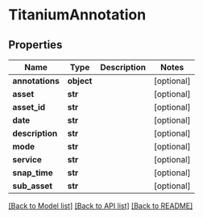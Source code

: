 # TitaniumAnnotation


## Properties
Name | Type | Description | Notes
------------ | ------------- | ------------- | -------------
**annotations** | **object** |  | [optional] 
**asset** | **str** |  | [optional] 
**asset_id** | **str** |  | [optional] 
**date** | **str** |  | [optional] 
**description** | **str** |  | [optional] 
**mode** | **str** |  | [optional] 
**service** | **str** |  | [optional] 
**snap_time** | **str** |  | [optional] 
**sub_asset** | **str** |  | [optional] 

[[Back to Model list]](../README.md#documentation-for-models) [[Back to API list]](../README.md#documentation-for-api-endpoints) [[Back to README]](../README.md)


